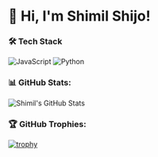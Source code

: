 


<!---
shimilgithub/shimilgithub is a ✨ special ✨ repository because its `README.md` (this file) appears on your GitHub profile.
You can click the Preview link to take a look at your changes.


--->

# 👋 Hi, I'm Shimil Shijo!

### 🛠 Tech Stack
![JavaScript](https://img.shields.io/badge/JavaScript-F7DF1E?style=flat&logo=javascript&logoColor=black)
![Python](https://img.shields.io/badge/Python-3776AB?style=flat&logo=python&logoColor=white)

### 📊 GitHub Stats:
![Shimil's GitHub Stats](https://github-readme-stats.vercel.app/api?username=shimilgithub&show_icons=true&theme=radical)

### 🏆 GitHub Trophies:
[![trophy](https://github-profile-trophy.vercel.app/?username=shimilgithub&theme=monokai)](https://github.com/ryo-ma/github-profile-trophy)



